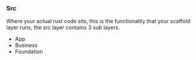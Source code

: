 ### Src

Where your actual rust code sits, this is the functionality that your scaffold layer runs, the src layer contains 3 sub layers.

- App
- Business
- Foundation
